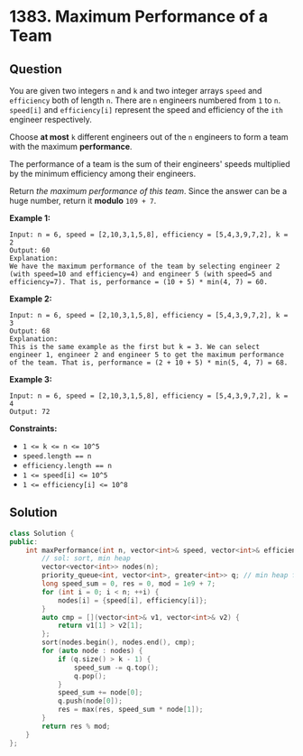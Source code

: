 # 1383. Maximum Performance of a Team

## Question

You are given two integers `n` and `k` and two integer arrays `speed` and `efficiency` both of length `n`. There are `n` engineers numbered from `1` to `n`. `speed[i]` and `efficiency[i]` represent the speed and efficiency of the `ith` engineer respectively.

Choose **at most** `k` different engineers out of the `n` engineers to form a team with the maximum **performance**.

The performance of a team is the sum of their engineers' speeds multiplied by the minimum efficiency among their engineers.

Return _the maximum performance of this team_. Since the answer can be a huge number, return it **modulo** `109 + 7`.

**Example 1:**

```text
Input: n = 6, speed = [2,10,3,1,5,8], efficiency = [5,4,3,9,7,2], k = 2
Output: 60
Explanation: 
We have the maximum performance of the team by selecting engineer 2 (with speed=10 and efficiency=4) and engineer 5 (with speed=5 and efficiency=7). That is, performance = (10 + 5) * min(4, 7) = 60.
```

**Example 2:**

```text
Input: n = 6, speed = [2,10,3,1,5,8], efficiency = [5,4,3,9,7,2], k = 3
Output: 68
Explanation:
This is the same example as the first but k = 3. We can select engineer 1, engineer 2 and engineer 5 to get the maximum performance of the team. That is, performance = (2 + 10 + 5) * min(5, 4, 7) = 68.
```

**Example 3:**

```text
Input: n = 6, speed = [2,10,3,1,5,8], efficiency = [5,4,3,9,7,2], k = 4
Output: 72
```

**Constraints:**

* `1 <= k <= n <= 10^5`
* `speed.length == n`
* `efficiency.length == n`
* `1 <= speed[i] <= 10^5`
* `1 <= efficiency[i] <= 10^8`

## Solution

```cpp
class Solution {
public:
    int maxPerformance(int n, vector<int>& speed, vector<int>& efficiency, int k) {
        // sol: sort, min heap
        vector<vector<int>> nodes(n);
        priority_queue<int, vector<int>, greater<int>> q; // min heap for speed
        long speed_sum = 0, res = 0, mod = 1e9 + 7;
        for (int i = 0; i < n; ++i) {
            nodes[i] = {speed[i], efficiency[i]};
        }
        auto cmp = [](vector<int>& v1, vector<int>& v2) {
            return v1[1] > v2[1];
        };
        sort(nodes.begin(), nodes.end(), cmp);
        for (auto node : nodes) {
            if (q.size() > k - 1) {
                speed_sum -= q.top();
                q.pop();
            }
            speed_sum += node[0];
            q.push(node[0]);
            res = max(res, speed_sum * node[1]);
        }
        return res % mod;
    }
};
```

